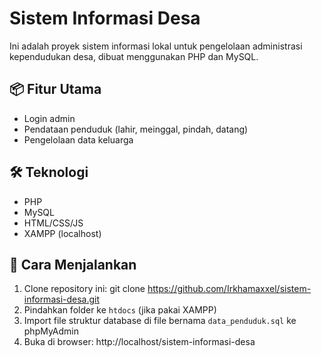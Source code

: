 # Sistem Informasi Desa

Ini adalah proyek sistem informasi lokal untuk pengelolaan administrasi kependudukan desa, dibuat menggunakan PHP dan MySQL.

## 📦 Fitur Utama

- Login admin
- Pendataan penduduk (lahir, meinggal, pindah, datang)
- Pengelolaan data keluarga

## 🛠 Teknologi

- PHP
- MySQL
- HTML/CSS/JS
- XAMPP (localhost)

## 🚀 Cara Menjalankan

1. Clone repository ini:
   git clone https://github.com/Irkhamaxxel/sistem-informasi-desa.git
2. Pindahkan folder ke `htdocs` (jika pakai XAMPP)
3. Import file struktur database di file bernama `data_penduduk.sql` ke phpMyAdmin
4. Buka di browser: http://localhost/sistem-informasi-desa
